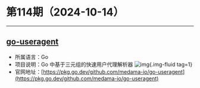 # 第114期（2024-10-14）

---
## [go-useragent](https://github.com/medama-io/go-useragent)
- 所属语言：Go
- 项目说明：Go 中基于三元组的快速用户代理解析器
![img](https://mirror.ghproxy.com/https://raw.githubusercontent.com/xiaoxuan6/weekly/main/docs/static/images/2024-10-14/1728881146.png){.img-fluid tag=1}
- 官网地址：[https://pkg.go.dev/github.com/medama-io/go-useragent](https://pkg.go.dev/github.com/medama-io/go-useragent)

